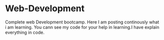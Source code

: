 # Web-Development
Complete web Development bootcamp.
Here  I am posting continously what i am learning.
You cann see my code for your help in learning.I have explain everything in code.
